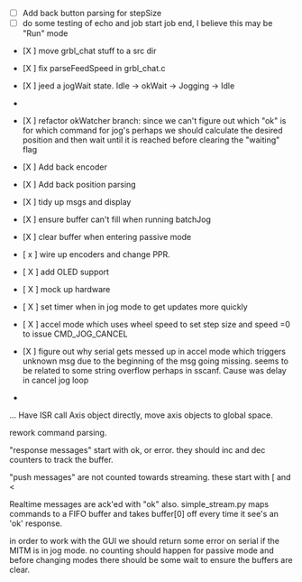 - [ ] Add back button parsing for stepSize
- [ ] do some testing of echo and job start job end, I believe this may be "Run" mode
- [X ] move grbl_chat stuff to a src dir
- [X ] fix parseFeedSpeed in grbl_chat.c
- [X ] jeed a jogWait state.  Idle -> okWait -> Jogging -> Idle
-

- [X ] refactor okWatcher branch:  since we can't figure out which "ok" is for which command for jog's perhaps we should calculate the desired position and then wait until it is reached before clearing the "waiting" flag
- [X ] Add back encoder
- [X ] Add back position parsing
- [X ] tidy up msgs and display
- [X ] ensure buffer can't fill when running batchJog
- [X ] clear buffer when entering passive mode
- [ x ] wire up encoders and change PPR.

- [ X ] add OLED support
- [ X ] mock up hardware
- [ X ]  set timer when in jog mode to get updates more quickly
- [ X ] accel mode which uses wheel speed to set step size and speed =0 to issue CMD_JOG_CANCEL
- [X ] figure out why serial gets messed up in accel mode which triggers unknown msg due to the beginning of the msg going missing.  seems to be related to some string overflow perhaps in sscanf.  Cause was delay in cancel jog loop
-

...  Have ISR call Axis object directly, move axis objects to global space.


rework command parsing.

"response messages" start with ok, or error.  they should inc and dec counters to track the buffer.

"push messages" are not counted towards streaming.  these start with [ and <

Realtime messages are ack'ed with "ok" also.  simple_stream.py maps commands to a FIFO buffer and takes buffer[0] off every time it see's an 'ok' response.

in order to work with the GUI we should return some error on serial if the MITM is in jog mode.  no counting should happen for passive mode and before changing modes there should be some wait to ensure the buffers are clear.

